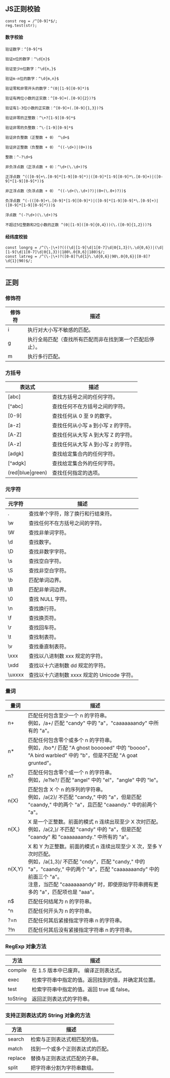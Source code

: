 ## JS正则校验

```
const reg = /^[0-9]*$/;
reg.test(str);
```
#### 数字校验

```
验证数字：^[0-9]*$ 

验证n位的数字：^\d{n}$ 

验证至少n位数字：^\d{n,}$ 

验证m-n位的数字：^\d{m,n}$ 

验证零和非零开头的数字：^(0|[1-9][0-9]*)$ 

验证有两位小数的正实数：^[0-9]+(.[0-9]{2})?$ 

验证有1-3位小数的正实数：^[0-9]+(.[0-9]{1,3})?$ 

验证非零的正整数：^\+?[1-9][0-9]*$ 

验证非零的负整数：^\-[1-9][0-9]*$ 

验证非负整数（正整数 + 0） ^\d+$ 

验证非正整数（负整数 + 0） ^((-\d+)|(0+))$ 

整数：^-?\d+$ 

非负浮点数（正浮点数 + 0）：^\d+(\.\d+)?$ 

正浮点数 ^(([0-9]+\.[0-9]*[1-9][0-9]*)|([0-9]*[1-9][0-9]*\.[0-9]+)|([0-9]*[1-9][0-9]*))$ 

非正浮点数（负浮点数 + 0） ^((-\d+(\.\d+)?)|(0+(\.0+)?))$ 

负浮点数 ^(-(([0-9]+\.[0-9]*[1-9][0-9]*)|([0-9]*[1-9][0-9]*\.[0-9]+)|([0-9]*[1-9][0-9]*)))$ 

浮点数 ^(-?\d+)(\.\d+)?$

不超过5位整数和2位小数的正数 ^(0|[1-9]([0-9]{0,4}))(\.([0-9]{1,2}))?$
```
#### 经纬度校验

```
const longrg = /^(\-|\+)?(((\d|[1-9]\d|1[0-7]\d|0{1,3})\.\d{0,6})|(\d|[1-9]\d|1[0-7]\d|0{1,3})|180\.0{0,6}|180)$/;
const latreg = /^(\-|\+)?([0-8]?\d{1}\.\d{0,6}|90\.0{0,6}|[0-8]?\d{1}|90)$/;
```
---
## 正则

### 修饰符

修饰符 | 描述
---|---
i | 执行对大小写不敏感的匹配。
g | 执行全局匹配（查找所有匹配而非在找到第一个匹配后停止）。
m | 执行多行匹配。

### 方括号

| 表达式                | 描述                   |
| ------------------ | -------------------- |
| [abc]              | 查找方括号之间的任何字符。        |
| [^abc]             | 查找任何不在方括号之间的字符。      |
| [0-9]              | 查找任何从 0 至 9 的数字。     |
| [a-z]              | 查找任何从小写 a 到小写 z 的字符。 |
| [A-Z]              | 查找任何从大写 A 到大写 Z 的字符。 |
| [A-z]              | 查找任何从大写 A 到小写 z 的字符。 |
| [adgk]             | 查找给定集合内的任何字符。        |
| [^adgk]            | 查找给定集合外的任何字符。        |
| (red\|blue\|green) | 查找任何指定的选项。           |

### 元字符

| 元字符    | 描述                            |
| ------ | ----------------------------- |
| .      | 查找单个字符，除了换行和行结束符。             |
| \w     | 查找任何不在方括号之间的字符。               |
| \W     | 查找非单词字符。                      |
| \d     | 查找数字。                         |
| \D     | 查找非数字字符。                      |
| \s     | 查找空白字符。                       |
| \S     | 查找非空白字符。                      |
| \b     | 匹配单词边界。                       |
| \B     | 匹配非单词边界。                      |
| \0     | 查找 NULL 字符。                   |
| \n     | 查找换行符。                        |
| \f     | 查找换页符。                        |
| \r     | 查找回车符。                        |
| \t     | 查找制表符。                        |
| \v     | 查找垂直制表符。                      |
| \xxx   | 查找以八进制数 xxx 规定的字符。            |
| \xdd   | 查找以十六进制数 dd 规定的字符。            |
| \uxxxx | 查找以十六进制数 xxxx 规定的 Unicode 字符。 |

### 量词
| 量词     | 描述                                                                                                                                                                                            |
| ------ | --------------------------------------------------------------------------------------------------------------------------------------------------------------------------------------------- |
| n+     | 匹配任何包含至少一个 n 的字符串。<br>例如，/a+/ 匹配 "candy" 中的 "a"，"caaaaaaandy" 中所有的 "a"。                                                                                                                       |
| n\*    | 匹配任何包含零个或多个 n 的字符串。<br>例如，/bo*/ 匹配 "A ghost booooed" 中的 "boooo"，<br>"A bird warbled" 中的 "b"，但是不匹配 "A goat grunted"。                                                                           |
| n?     | 匹配任何包含零个或一个 n 的字符串。<br>例如，/e?le?/ 匹配 "angel" 中的 "el"，"angle" 中的 "le"。                                                                                                                         |
| n{X}   | 匹配包含 X 个 n 的序列的字符串。<br>例如，/a{2}/ 不匹配 "candy," 中的 "a"，但是匹配 "caandy," 中的两个 "a"，且匹配 "caaandy." 中的前两个 "a"。                                                                                        |
| n{X,}  | X 是一个正整数。前面的模式 n 连续出现至少 X 次时匹配。<br>例如，/a{2,}/ 不匹配 "candy" 中的 "a"，但是匹配 "caandy" 和 "caaaaaaandy." 中所有的 "a"。                                                                                     |
| n{X,Y} | X 和 Y 为正整数。前面的模式 n 连续出现至少 X 次，至多 Y 次时匹配。<br>例如，/a{1,3}/ 不匹配 "cndy"，匹配 "candy," 中的 "a"，"caandy," 中的两个 "a"，匹配 "caaaaaaandy" 中的前面三个 "a"。<br>注意，当匹配 "caaaaaaandy" 时，即使原始字符串拥有更多的 "a"，匹配项也是 "aaa"。 |
| n$     | 匹配任何结尾为 n 的字符串。                                                                                                                                                                               |
| ^n     | 匹配任何开头为 n 的字符串。                                                                                                                                                                               |
| ?=n    | 匹配任何其后紧接指定字符串 n 的字符串。                                                                                                                                                                         |
| ?!n    | 匹配任何其后没有紧接指定字符串 n 的字符串。                                                                                                                                                                       |

### RegExp 对象方法

方法 | 描述
---|---
compile	| 在 1.5 版本中已废弃。 编译正则表达式。
exec | 检索字符串中指定的值。返回找到的值，并确定其位置。
test | 检索字符串中指定的值。返回 true 或 false。
toString | 	返回正则表达式的字符串。

### 支持正则表达式的 String 对象的方法

方法 | 描述
---|---
search | 检索与正则表达式相匹配的值。
match | 找到一个或多个正则表达式的匹配。
replace | 替换与正则表达式匹配的子串。
split | 把字符串分割为字符串数组。

